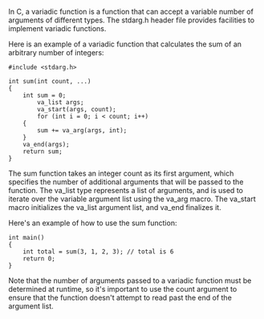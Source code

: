 In C, a variadic function is a function that can accept a variable number of arguments of different types.
The stdarg.h header file provides facilities to implement variadic functions.

Here is an example of a variadic function that calculates the sum of an arbitrary number of integers:

	#include <stdarg.h>

	int sum(int count, ...)
	{
   		int sum = 0;
    		va_list args;
    		va_start(args, count);
    		for (int i = 0; i < count; i++)
		{
			sum += va_arg(args, int);
		}
		va_end(args);
		return sum;
	}

The sum function takes an integer count as its first argument,
which specifies the number of additional arguments that will be passed to the function.
The va_list type represents a list of arguments, and is used to iterate over the variable argument list using the va_arg macro.
The va_start macro initializes the va_list argument list, and va_end finalizes it.

Here's an example of how to use the sum function:

	int main()
	{
		int total = sum(3, 1, 2, 3); // total is 6
		return 0;
	}

Note that the number of arguments passed to a variadic function must be determined at runtime,
so it's important to use the count argument to ensure that the function doesn't attempt to read past the end of the argument list.
